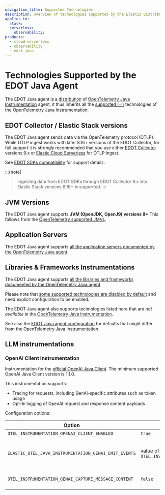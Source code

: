 ```yaml
---
navigation_title: Supported Technologies
description: Overview of technologies supported by the Elastic Distribution of OpenTelemetry (EDOT) Java Agent, including JVM versions, application servers, frameworks, and LLM instrumentations.
applies_to:
  stack:
  serverless:
    observability:
products:
  - cloud-serverless
  - observability
  - edot-java
---
```

# Technologies Supported by the EDOT Java Agent

The EDOT Java agent is a [distribution](https://opentelemetry.io/docs/concepts/distributions/) of
[OpenTelemetry Java Instrumentation](https://github.com/open-telemetry/opentelemetry-java-instrumentation) agent, it thus
inherits all the [supported (✅)](../../compatibility/nomenclature.md#compatibility-and-support-nomenclature) technologies of the OpenTelemetry Java Instrumentation.

## EDOT Collector / Elastic Stack versions

The EDOT Java agent sends data via the OpenTelemetry protocol (OTLP). While OTLP ingest works with later 8.16+ versions of the EDOT Collector, for full support it is strongly recommended that you use either [EDOT Collector](../../edot-collector/index.md) versions 9.x or [Elastic Cloud Serverless](https://www.elastic.co/guide/en/serverless/current/intro.html) for OTLP ingest.

See [EDOT SDKs compatibility](../../compatibility/sdks.md) for support details.

:::{note}
> Ingesting data from EDOT SDKs through EDOT Collector 9.x into Elastic Stack versions 8.18+ *is supported*.
:::

## JVM Versions

The EDOT Java agent supports **JVM (OpenJDK, OpenJ9) versions 8+**
This follows from the [OpenTelemetry supported JMVs](https://github.com/open-telemetry/opentelemetry-java-instrumentation/blob/main/docs/supported-libraries.md#jvms-and-operating-systems).

## Application Servers

The EDOT Java agent supports [all the application servers documented by the OpenTelemetry Java agent](https://github.com/open-telemetry/opentelemetry-java-instrumentation/blob/main/docs/supported-libraries.md#application-servers).

## Libraries & Frameworks Instrumentations

The EDOT Java agent supports [all the libraries and frameworks documented by the OpenTelemetry Java agent](https://github.com/open-telemetry/opentelemetry-java-instrumentation/blob/main/docs/supported-libraries.md#libraries--frameworks).

Please note that [some supported technologies are disabled by default](https://github.com/open-telemetry/opentelemetry-java-instrumentation/blob/main/docs/supported-libraries.md#disabled-instrumentations)
and need explicit configuration to be enabled.

The EDOT Java agent also supports technologies listed here that are _not available_ in the [OpenTelemetry Java Instrumentation](https://github.com/open-telemetry/opentelemetry-java-instrumentation).

See also the [EDOT Java agent configuration](./configuration.md#configuration-options) for defaults that might differ from the OpenTelemetry Java Instrumentation.

## LLM instrumentations

### OpenAI Client instrumentation

Instrumentation for the [official OpenAI Java Client](https://github.com/openai/openai-java).
The minimum supported OpenAI Java Client version is 1.1.0.

This instrumentation supports:

* Tracing for requests, including GenAI-specific attributes such as token usage
* Opt-In logging of OpenAI request and response content payloads

Configuration options:

| Option                                                | default                                                       | description                                                                                                                                                                                                                                                                      |
|-------------------------------------------------------|---------------------------------------------------------------|:---------------------------------------------------------------------------------------------------------------------------------------------------------------------------------------------------------------------------------------------------------------------------------|
| `OTEL_INSTRUMENTATION_OPENAI_CLIENT_ENABLED`          | `true`                                                        | enables or disable OpenAI instrumentation                                                                                                                                                                                                                                        |
| `ELASTIC_OTEL_JAVA_INSTRUMENTATION_GENAI_EMIT_EVENTS` | value of `OTEL_INSTRUMENTATION_GENAI_CAPTURE_MESSAGE_CONTENT` | If set to `true`, the agent will generate log events for OpenAI requests and responses. Potentially sensitive content will only be included if `OTEL_INSTRUMENTATION_GENAI_CAPTURE_MESSAGE_CONTENT` is `true`                                                                    |
| `OTEL_INSTRUMENTATION_GENAI_CAPTURE_MESSAGE_CONTENT`  | `false`                                                       | If set to `true`, enables the capturing of OpenAI request and response content in the log events outputted by the agent.                                                                                                                                                       ↪ |
